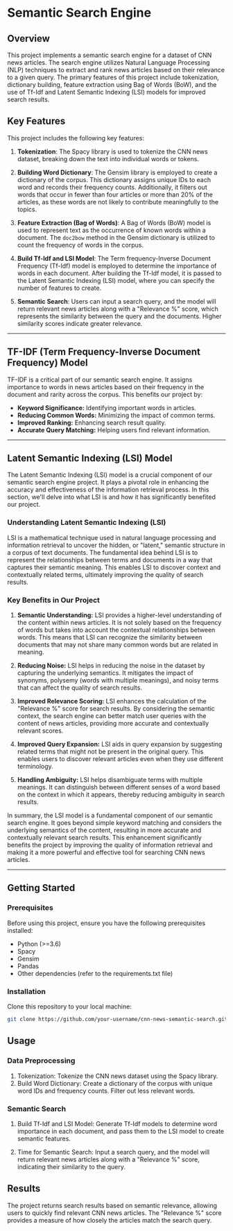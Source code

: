 # Semantic Search Engine

## Overview
This project implements a semantic search engine for a dataset of CNN news articles. The search engine utilizes Natural Language Processing (NLP) techniques to extract and rank news articles based on their relevance to a given query. The primary features of this project include tokenization, dictionary building, feature extraction using Bag of Words (BoW), and the use of Tf-Idf and Latent Semantic Indexing (LSI) models for improved search results.

## Key Features
This project includes the following key features:

1. **Tokenization**: The Spacy library is used to tokenize the CNN news dataset, breaking down the text into individual words or tokens.

2. **Building Word Dictionary**: The Gensim library is employed to create a dictionary of the corpus. This dictionary assigns unique IDs to each word and records their frequency counts. Additionally, it filters out words that occur in fewer than four articles or more than 20% of the articles, as these words are not likely to contribute meaningfully to the topics.

3. **Feature Extraction (Bag of Words)**: A Bag of Words (BoW) model is used to represent text as the occurrence of known words within a document. The `doc2bow` method in the Gensim dictionary is utilized to count the frequency of words in the corpus.

4. **Build Tf-Idf and LSI Model**: The Term frequency-Inverse Document Frequency (Tf-Idf) model is employed to determine the importance of words in each document. After building the Tf-Idf model, it is passed to the Latent Semantic Indexing (LSI) model, where you can specify the number of features to create.

5. **Semantic Search**: Users can input a search query, and the model will return relevant news articles along with a "Relevance %" score, which represents the similarity between the query and the documents. Higher similarity scores indicate greater relevance.


---

## TF-IDF (Term Frequency-Inverse Document Frequency) Model

TF-IDF is a critical part of our semantic search engine. It assigns importance to words in news articles based on their frequency in the document and rarity across the corpus. This benefits our project by:

- **Keyword Significance:** Identifying important words in articles.
- **Reducing Common Words:** Minimizing the impact of common terms.
- **Improved Ranking:** Enhancing search result quality.
- **Accurate Query Matching:** Helping users find relevant information.


---

## Latent Semantic Indexing (LSI) Model

The Latent Semantic Indexing (LSI) model is a crucial component of our semantic search engine project. It plays a pivotal role in enhancing the accuracy and effectiveness of the information retrieval process. In this section, we'll delve into what LSI is and how it has significantly benefited our project.

### Understanding Latent Semantic Indexing (LSI)

LSI is a mathematical technique used in natural language processing and information retrieval to uncover the hidden, or "latent," semantic structure in a corpus of text documents. The fundamental idea behind LSI is to represent the relationships between terms and documents in a way that captures their semantic meaning. This enables LSI to discover context and contextually related terms, ultimately improving the quality of search results.

### Key Benefits in Our Project

1. **Semantic Understanding:** LSI provides a higher-level understanding of the content within news articles. It is not solely based on the frequency of words but takes into account the contextual relationships between words. This means that LSI can recognize the similarity between documents that may not share many common words but are related in meaning. 

2. **Reducing Noise:** LSI helps in reducing the noise in the dataset by capturing the underlying semantics. It mitigates the impact of synonyms, polysemy (words with multiple meanings), and noisy terms that can affect the quality of search results. 

3. **Improved Relevance Scoring:** LSI enhances the calculation of the "Relevance %" score for search results. By considering the semantic context, the search engine can better match user queries with the content of news articles, providing more accurate and contextually relevant scores.

4. **Improved Query Expansion:** LSI aids in query expansion by suggesting related terms that might not be present in the original query. This enables users to discover relevant articles even when they use different terminology.

5. **Handling Ambiguity:** LSI helps disambiguate terms with multiple meanings. It can distinguish between different senses of a word based on the context in which it appears, thereby reducing ambiguity in search results.

In summary, the LSI model is a fundamental component of our semantic search engine. It goes beyond simple keyword matching and considers the underlying semantics of the content, resulting in more accurate and contextually relevant search results. This enhancement significantly benefits the project by improving the quality of information retrieval and making it a more powerful and effective tool for searching CNN news articles.

---

## Getting Started
### Prerequisites
Before using this project, ensure you have the following prerequisites installed:

- Python (>=3.6)
- Spacy
- Gensim
- Pandas
- Other dependencies (refer to the requirements.txt file)

### Installation
Clone this repository to your local machine:
   ```bash
   git clone https://github.com/your-username/cnn-news-semantic-search.git
   ```
## Usage
### Data Preprocessing
1. Tokenization: Tokenize the CNN news dataset using the Spacy library.
2. Build Word Dictionary: Create a dictionary of the corpus with unique word IDs and frequency counts. Filter out less relevant words.

### Semantic Search
1. Build Tf-Idf and LSI Model: Generate Tf-Idf models to determine word importance in each document, and pass them to the LSI model to create semantic features.

2. Time for Semantic Search: Input a search query, and the model will return relevant news articles along with a "Relevance %" score, indicating their similarity to the query.

## Results
The project returns search results based on semantic relevance, allowing users to quickly find relevant CNN news articles. The "Relevance %" score provides a measure of how closely the articles match the search query.

